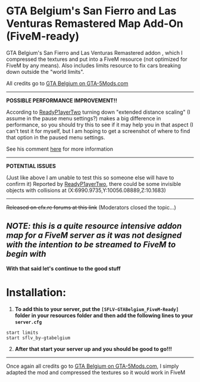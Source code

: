 # GTA Belgium's San Fierro and Las Venturas Remastered Map Add-On  (FiveM-ready)
GTA Belgium's San Fierro and Las Venturas Remastered addon , which I compressed the textures and put into a FiveM resource (not optimized for FiveM by any means). 
Also includes limits resource to fix cars breaking down outside the "world limits".

All credits go to [GTA Belgium on GTA-5Mods.com](https://www.gta5-mods.com/maps/las-venturas-san-fierro-dlc-remastered)

----

**POSSIBLE PERFORMANCE IMPROVEMENT!!**

According to [ReadyP1ayerTwo](https://github.com/ReadyP1ayerTwo) turning down "extended distance scaling" (I assume in the pause menu settings?) makes a big difference in performance, so you should try this to see if it may help you in that aspect (I can't test it for myself, but I am hoping to get a screenshot of where to find that option in the paused menu settings.

See his comment [here](https://github.com/rjmxtechnology/SFLV-GTABelgium_FiveM-Ready/issues/1#issue-653727984) for more information

----
**POTENTIAL ISSUES**

(Just like above I am unable to test this so someone else will have to confirm it)
Reported by [ReadyP1ayerTwo](https://github.com/ReadyP1ayerTwo), there could be some invisible objects with collisions at (X:6990.9735,Y:10056.08889,Z:10.1683)


----
~~Released on cfx.re forums at this link~~ 
(Moderators closed the topic...)

*NOTE: **this is a quite resource intensive addon map for a FiveM server as it was not designed with the intention to be streamed to FiveM to begin with***
----

**With that said let's continue to the good stuff**
# Installation:
1. **To add this to your server, put the `[SFLV-GTABelgium_FiveM-Ready]` folder in your resources folder and then add the following lines to your `server.cfg`**
```
start limits
start sflv_by-gtabelgium
```
2. **After that start your server up and you should be good to go!!!**

----
Once again all credits go to [GTA Belgium on GTA-5Mods.com](https://www.gta5-mods.com/maps/las-venturas-san-fierro-dlc-remastered), 
I simply adapted the mod and compressed the textures so it would work in FiveM
